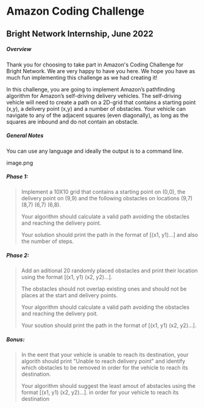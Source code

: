 # Amazon Coding Challenge 
## Bright Network Internship, June 2022
##### Overview

Thank you for choosing to take part in Amazon's Coding Challenge for Bright Network. We are very happy to have you 
here. We hope you have as much fun implementing this challenge as we had creating it!

In this challenge, you are going to implement Amazon’s pathfinding algorithm for Amazon’s self-driving delivery vehicles. 
The self-driving vehicle will need to create a path on a 2D-grid that contains a starting point (x,y), a delivery point (x,y)
and a number of obstacles. Your vehicle can navigate to any of the adjacent squares (even diagonally), as long as the 
squares are inbound and do not contain an obstacle.

##### General Notes

You can use any language and ideally the output is to a command line.

![]()image.png

##### Phase 1: 
> Implement a 10X10 grid that contains a starting point on (0,0), the delivery point on (9,9) and the following obstacles on locations (9,7) (8,7) (6,7) (6,8).
>
>Your algorithm should calculate a valid path avoiding the obstacles and reaching the delivery point.
>
>Your solution should print the path in the format of [(x1, y1)...] and also the number of steps.

##### Phase 2: 
> Add an aditional 20 randomly placed obstacles and print their location using the format [(x1, y1) (x2, y2)...]. 
>
>The obstacles should not overlap existing ones and should not be places at the start and delivery points.
>
>Your algorithm should calculate a valid path avoiding the obstacles and reaching the delivery poit.
>
>Your soution should print the path in the format of [(x1, y1) (x2, y2)...]. 

##### Bonus:
>In the eent that your vehicle is unable to reach its destination, your algorith should print "Unable to reach delivery point" and identify which obstacles to be removed in order for the vehicle to reach its destination.
>
>Your algorithm should suggest the least amout of abstacles using the format [(x1, y1) (x2, y2)...].  in order for your vehicle to reach its destination

